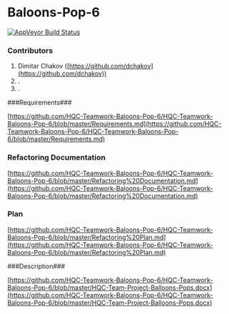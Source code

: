Baloons-Pop-6
=============================================
 [![AppVeyor Build Status](https://ci.appveyor.com/api/projects/status/jku85e7p6yafriub/branch/master?svg=true)](https://ci.appveyor.com/project/dchakov/hqc-teamwork-baloons-pop-6/branch/master)

### Contributors ###


1. Dimitar Chakov ([https://github.com/dchakov](https://github.com/dchakov))
2. .
3. .


###Requirements###

[https://github.com/HQC-Teamwork-Baloons-Pop-6/HQC-Teamwork-Baloons-Pop-6/blob/master/Requirements.md](https://github.com/HQC-Teamwork-Baloons-Pop-6/HQC-Teamwork-Baloons-Pop-6/blob/master/Requirements.md)

### Refactoring Documentation ###

[https://github.com/HQC-Teamwork-Baloons-Pop-6/HQC-Teamwork-Baloons-Pop-6/blob/master/Refactoring%20Documentation.md](https://github.com/HQC-Teamwork-Baloons-Pop-6/HQC-Teamwork-Baloons-Pop-6/blob/master/Refactoring%20Documentation.md)

### Plan ###

[https://github.com/HQC-Teamwork-Baloons-Pop-6/HQC-Teamwork-Baloons-Pop-6/blob/master/Refactoring%20Plan.md](https://github.com/HQC-Teamwork-Baloons-Pop-6/HQC-Teamwork-Baloons-Pop-6/blob/master/Refactoring%20Plan.md)

###Description###

[https://github.com/HQC-Teamwork-Baloons-Pop-6/HQC-Teamwork-Baloons-Pop-6/blob/master/HQC-Team-Project-Balloons-Pops.docx](https://github.com/HQC-Teamwork-Baloons-Pop-6/HQC-Teamwork-Baloons-Pop-6/blob/master/HQC-Team-Project-Balloons-Pops.docx)
